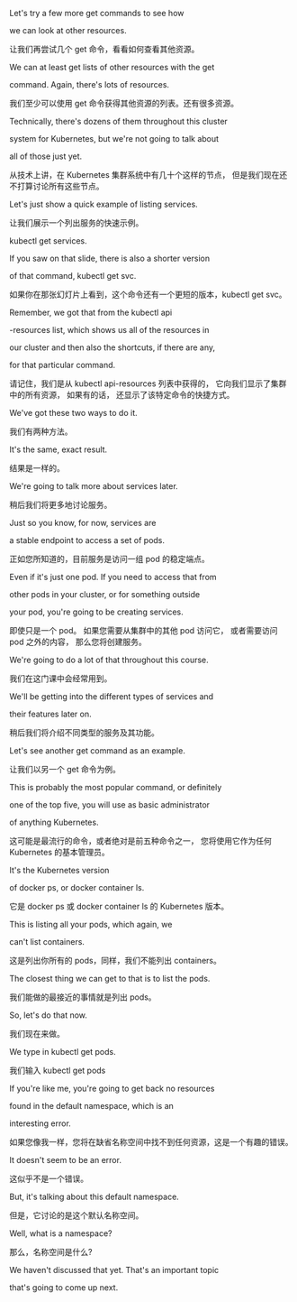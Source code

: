 Let's try a few more get commands to see how

we can look at other resources.

让我们再尝试几个 get 命令，看看如何查看其他资源。

We can at least get lists of other resources with the get

command. Again, there's lots of resources.

我们至少可以使用 get 命令获得其他资源的列表。还有很多资源。

Technically, there's dozens of them throughout this cluster

system for Kubernetes, but we're not going to talk about

all of those just yet.

从技术上讲，在 Kubernetes 集群系统中有几十个这样的节点，
但是我们现在还不打算讨论所有这些节点。

Let's just show a quick example of listing services.

让我们展示一个列出服务的快速示例。

kubectl get services.

If you saw on that slide, there is also a shorter version

of that command, kubectl get svc.

如果你在那张幻灯片上看到，这个命令还有一个更短的版本，kubectl get svc。

Remember, we got that from the kubectl api

-resources list, which shows us all of the resources in

our cluster and then also the shortcuts, if there are any,

for that particular command.

请记住，我们是从 kubectl api-resources 列表中获得的，
它向我们显示了集群中的所有资源，
如果有的话，
还显示了该特定命令的快捷方式。

We've got these two ways to do it.

我们有两种方法。

It's the same, exact result.

结果是一样的。

We're going to talk more about services later.

稍后我们将更多地讨论服务。

Just so you know, for now, services are

a stable endpoint to access a set of pods.

正如您所知道的，目前服务是访问一组 pod 的稳定端点。

Even if it's just one pod. If you need to access that from

other pods in your cluster, or for something outside

your pod, you're going to be creating services.

即使只是一个 pod。
如果您需要从集群中的其他 pod 访问它，
或者需要访问 pod 之外的内容，
那么您将创建服务。

We're going to do a lot of that throughout this course.

我们在这门课中会经常用到。

We'll be getting into the different types of services and

their features later on.

稍后我们将介绍不同类型的服务及其功能。

Let's see another get command as an example.

让我们以另一个 get 命令为例。

This is probably the most popular command, or definitely

one of the top five, you will use as basic administrator

of anything Kubernetes.

这可能是最流行的命令，或者绝对是前五种命令之一，
您将使用它作为任何 Kubernetes 的基本管理员。

It's the Kubernetes version

of docker ps, or docker container ls.

它是 docker ps 或 docker container ls 的 Kubernetes 版本。

This is listing all your pods, which again, we

can't list containers.

这是列出你所有的 pods，同样，我们不能列出 containers。

The closest thing we can get to that is to list the pods.

我们能做的最接近的事情就是列出 pods。

So, let's do that now.

我们现在来做。

We type in kubectl get pods.

我们输入 kubectl get pods

If you're like me, you're going to get back no resources

found in the default namespace, which is an

interesting error.

如果您像我一样，您将在缺省名称空间中找不到任何资源，这是一个有趣的错误。

It doesn't seem to be an error.

这似乎不是一个错误。

But, it's talking about this default namespace.

但是，它讨论的是这个默认名称空间。

Well, what is a namespace?

那么，名称空间是什么?

We haven't discussed that yet. That's an important topic

that's going to come up next.

